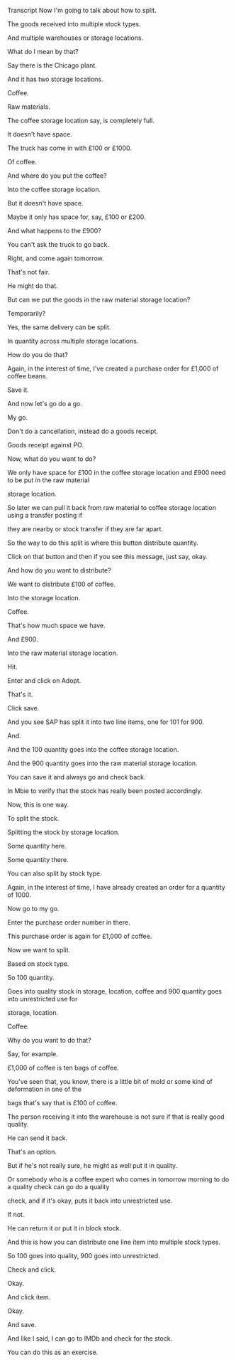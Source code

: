  
Transcript
Now I'm going to talk about how to split.

The goods received into multiple stock types.

And multiple warehouses or storage locations.

What do I mean by that?

Say there is the Chicago plant.

And it has two storage locations.

Coffee.

Raw materials.

The coffee storage location say, is completely full.

It doesn't have space.

The truck has come in with £100 or £1000.

Of coffee.

And where do you put the coffee?

Into the coffee storage location.

But it doesn't have space.

Maybe it only has space for, say, £100 or £200.

And what happens to the £900?

You can't ask the truck to go back.

Right, and come again tomorrow.

That's not fair.

He might do that.

But can we put the goods in the raw material storage location?

Temporarily?

Yes, the same delivery can be split.

In quantity across multiple storage locations.

How do you do that?

Again, in the interest of time, I've created a purchase order for £1,000 of coffee beans.

Save it.

And now let's go do a go.

My go.

Don't do a cancellation, instead do a goods receipt.

Goods receipt against PO.

Now, what do you want to do?

We only have space for £100 in the coffee storage location and £900 need to be put in the raw material

storage location.

So later we can pull it back from raw material to coffee storage location using a transfer posting if

they are nearby or stock transfer if they are far apart.

So the way to do this split is where this button distribute quantity.

Click on that button and then if you see this message, just say, okay.

And how do you want to distribute?

We want to distribute £100 of coffee.

Into the storage location.

Coffee.

That's how much space we have.

And £900.

Into the raw material storage location.

Hit.

Enter and click on Adopt.

That's it.

Click save.

And you see SAP has split it into two line items, one for 101 for 900.

And.

And the 100 quantity goes into the coffee storage location.

And the 900 quantity goes into the raw material storage location.

You can save it and always go and check back.

In Mbie to verify that the stock has really been posted accordingly.

Now, this is one way.

To split the stock.

Splitting the stock by storage location.

Some quantity here.

Some quantity there.

You can also split by stock type.

Again, in the interest of time, I have already created an order for a quantity of 1000.

Now go to my go.

Enter the purchase order number in there.

This purchase order is again for £1,000 of coffee.

Now we want to split.

Based on stock type.

So 100 quantity.

Goes into quality stock in storage, location, coffee and 900 quantity goes into unrestricted use for

storage, location.

Coffee.

Why do you want to do that?

Say, for example.

£1,000 of coffee is ten bags of coffee.

You've seen that, you know, there is a little bit of mold or some kind of deformation in one of the

bags that's say that is £100 of coffee.

The person receiving it into the warehouse is not sure if that is really good quality.

He can send it back.

That's an option.

But if he's not really sure, he might as well put it in quality.

Or somebody who is a coffee expert who comes in tomorrow morning to do a quality check can go do a quality

check, and if it's okay, puts it back into unrestricted use.

If not.

He can return it or put it in block stock.

And this is how you can distribute one line item into multiple stock types.

So 100 goes into quality, 900 goes into unrestricted.

Check and click.

Okay.

And click item.

Okay.

And save.

And like I said, I can go to IMDb and check for the stock.

You can do this as an exercise.


